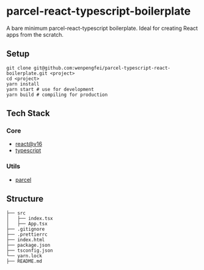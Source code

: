 # parcel-react-typescript-boilerplate

A bare minimum parcel-react-typescript boilerplate.
Ideal for creating React apps from the scratch.

## Setup

```shell
git clone git@github.com:wenpengfei/parcel-typescript-react-boilerplate.git <project>
cd <project>
yarn install
yarn start # use for development
yarn build # compiling for production
```

## Tech Stack

### Core

- [react@v16](https://reactjs.org/)
- [typescript](https://www.typescriptlang.org/)

### Utils

- [parcel](https://parceljs.org)

## Structure

```text
├── src
│   ├── index.tsx
│   ├── App.tsx
├── .gitignore
├── .prettierrc
├── index.html
├── package.json
├── tsconfig.json
└── yarn.lock
├── README.md
```
